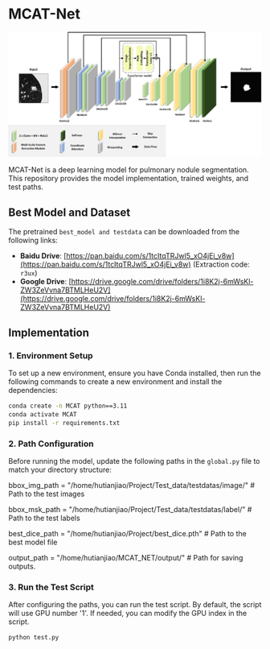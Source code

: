 # MCAT-Net
![Network Architecture](./net.png)

MCAT-Net is a deep learning model for pulmonary nodule segmentation. This repository provides the model implementation, trained weights, and test paths.

## Best Model and Dataset


The pretrained `best_model and testdata` can be downloaded from the following links:

- **Baidu Drive**: [https://pan.baidu.com/s/1tcItqTRJwl5_xO4jEi_v8w](https://pan.baidu.com/s/1tcItqTRJwl5_xO4jEi_v8w) (Extraction code: `r3ux`)
- **Google Drive**: [https://drive.google.com/drive/folders/1i8K2j-6mWsKl-ZW3ZeVvna7BTMLHeU2V](https://drive.google.com/drive/folders/1i8K2j-6mWsKl-ZW3ZeVvna7BTMLHeU2V)

## Implementation

### 1. Environment Setup

To set up a new environment, ensure you have Conda installed, then run the following commands to create a new environment and install the dependencies:

```bash
conda create -n MCAT python==3.11
conda activate MCAT
pip install -r requirements.txt

```
### 2. Path Configuration

Before running the model, update the following paths in the `global.py` file to match your directory structure:

bbox_img_path = "/home/hutianjiao/Project/Test_data/testdatas/image/"  # Path to the test images

bbox_msk_path = "/home/hutianjiao/Project/Test_data/testdatas/label/"  # Path to the test labels

best_dice_path = "/home/hutianjiao/Project/best_dice.pth"             # Path to the best model file

output_path = "/home/hutianjiao/MCAT_NET/output/"                     # Path for saving outputs.

### 3. Run the Test Script

After configuring the paths, you can run the test script. By default, the script will use GPU number '1'. If needed, you can modify the GPU index in the script.

```bash
python test.py

```



